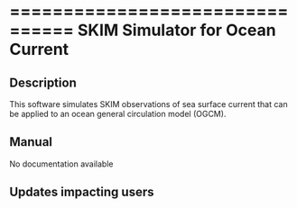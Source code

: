 ================================
SKIM Simulator for Ocean Current
================================

Description
-----------
This software simulates SKIM observations of sea surface current that can be applied to an ocean general circulation model (OGCM).

Manual
------------
No documentation available

Updates impacting users
-----------------------

